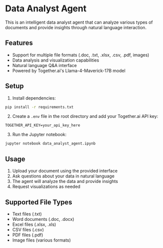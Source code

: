 # Data Analyst Agent

This is an intelligent data analyst agent that can analyze various types of documents and provide insights through natural language interaction.

## Features
- Support for multiple file formats (.doc, .txt, .xlsx, .csv, .pdf, images)
- Data analysis and visualization capabilities
- Natural language Q&A interface
- Powered by Together.ai's Llama-4-Maverick-17B model

## Setup

1. Install dependencies:
```bash
pip install -r requirements.txt
```

2. Create a `.env` file in the root directory and add your Together.ai API key:
```
TOGETHER_API_KEY=your_api_key_here
```

3. Run the Jupyter notebook:
```bash
jupyter notebook data_analyst_agent.ipynb
```

## Usage
1. Upload your document using the provided interface
2. Ask questions about your data in natural language
3. The agent will analyze the data and provide insights
4. Request visualizations as needed

## Supported File Types
- Text files (.txt)
- Word documents (.doc, .docx)
- Excel files (.xlsx, .xls)
- CSV files (.csv)
- PDF files (.pdf)
- Image files (various formats) 